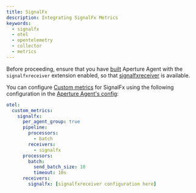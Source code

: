 ```yaml
---
title: SignalFx
description: Integrating SignalFx Metrics
keywords:
  - signalfx
  - otel
  - opentelemetry
  - collector
  - metrics
---
```


Before proceeding, ensure that you have [built][build] Aperture Agent with the
`signalfxreceiver` extension enabled, so that [signalfxreceiver][receiver] is
available.

You can configure [Custom metrics][custom-metrics] for SignalFx using the
following configuration in the [Aperture Agent's config][agent-config]:

```yaml
otel:
  custom_metrics:
    signalfx:
      per_agent_group: true
      pipeline:
        processors:
          - batch
        receivers:
          - signalfx
      processors:
        batch:
          send_batch_size: 10
          timeout: 10s
      receivers:
        signalfx: [signalfxreceiver configuration here]
```

[build]: /reference/aperturectl/build/agent/agent.md
[receiver]:
  https://github.com/open-telemetry/opentelemetry-collector-contrib/tree/main/receiver/signalfxreceiver
[custom-metrics]: /reference/configuration/agent.md#custom-metrics-config
[agent-config]: /reference/configuration/agent.md#agent-o-t-e-l-config
